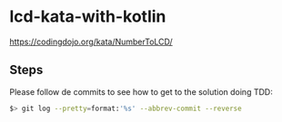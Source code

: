 # lcd-kata-with-kotlin

https://codingdojo.org/kata/NumberToLCD/

## Steps

Please follow de commits to see how to get to the solution doing TDD:

```bash
$> git log --pretty=format:'%s' --abbrev-commit --reverse
```
